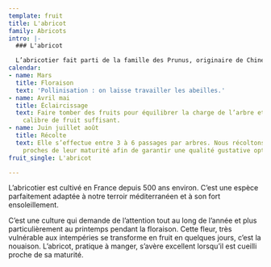 ```yaml
---
template: fruit
title: L'abricot
family: Abricots
intro: |-
  ### L'abricot

  L’abricotier fait parti de la famille des Prunus, originaire de Chine. Son fruit est riche en vitamine A (carotène) connue entre autre pour ses bienfaits pour la peau.
calendar:
- name: Mars
  title: Floraison
  text: 'Pollinisation : on laisse travailler les abeilles.'
- name: Avril mai
  title: Éclaircissage
  text: Faire tomber des fruits pour équilibrer la charge de l’arbre et obtenir un
    calibre de fruit suffisant.
- name: Juin juillet août
  title: Récolte
  text: Elle s’effectue entre 3 à 6 passages par arbres. Nous récoltons les fruits
    proches de leur maturité afin de garantir une qualité gustative optimale
fruit_single: L'abricot

---
```

L’abricotier est cultivé en France depuis 500 ans environ. C’est une espèce parfaitement adaptée à notre terroir méditerranéen et à son fort ensoleillement.

C’est une culture qui demande de l’attention tout au long de l’année et plus particulièrement au printemps pendant la floraison. Cette fleur, très vulnérable aux intempéries se transforme en fruit en quelques jours, c’est la nouaison. L’abricot, pratique à manger, s’avère excellent lorsqu’il est cueilli proche de sa maturité.